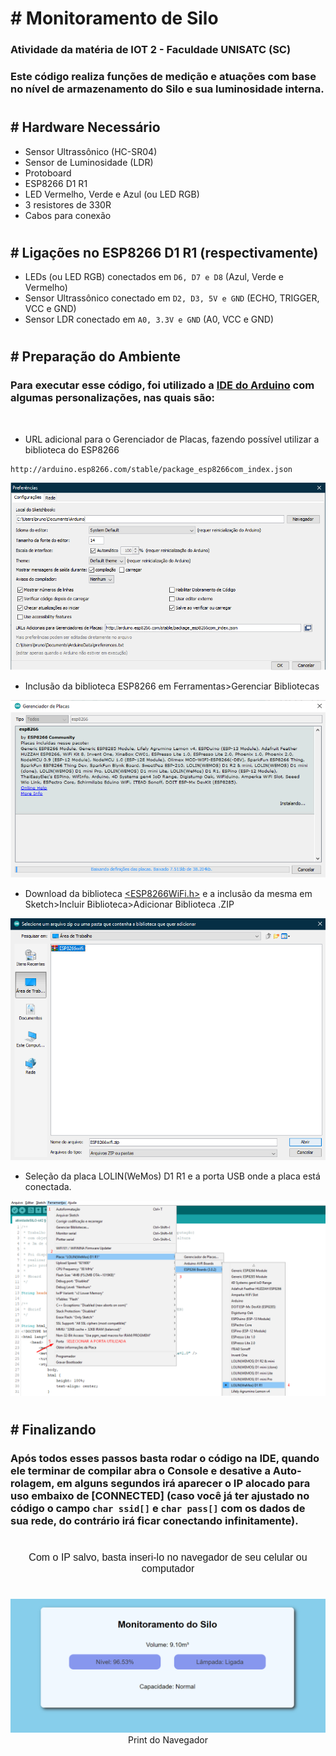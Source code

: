 # # Monitoramento de Silo

### Atividade da matéria de IOT 2 - Faculdade UNISATC (SC) <p>

### Este código realiza funções de medição e atuações com base no nível de armazenamento do Silo e sua luminosidade interna.

#

## # Hardware Necessário

* Sensor Ultrassônico (HC-SR04)
* Sensor de Luminosidade (LDR)
* Protoboard
* ESP8266 D1 R1
* LED Vermelho, Verde e Azul (ou LED RGB)
* 3 resistores de 330R
* Cabos para conexão

#

## # Ligações no ESP8266 D1 R1 (respectivamente)

* LEDs (ou LED RGB) conectados em `D6, D7 e D8` (Azul, Verde e Vermelho)
* Sensor Ultrassônico conectado em `D2, D3, 5V e GND` (ECHO, TRIGGER, VCC e GND)
* Sensor LDR conectado em `A0, 3.3V e GND` (A0, VCC e GND)

#

## # Preparação do Ambiente
<p>

### Para executar esse código, foi utilizado a [IDE do Arduino](https://www.arduino.cc/en/software) com algumas personalizações, nas quais são:

<br>

* URL adicional para o Gerenciador de Placas, fazendo possível utilizar a biblioteca do ESP8266
```
http://arduino.esp8266.com/stable/package_esp8266com_index.json
```

<p align="center">
  <img src="./images/preferencias.png" alt="preferencias"/><br>
</p>

* Inclusão da biblioteca ESP8266 em Ferramentas>Gerenciar Bibliotecas

<p align="center">
  <img src="./images/esp8266.png" alt="incluindo-esp8266"/><br>
</p>

* Download da biblioteca [<ESP8266WiFi.h>](http://www.martyncurrey.com/download/esp8266wifi-library/) e a inclusão da mesma em Sketch>Incluir Biblioteca>Adicionar Biblioteca .ZIP

<p align="center">
  <img src="./images/wifi.png" alt="selecionando-esp8266wifi"/><br>
</p>

* Seleção da placa LOLIN(WeMos) D1 R1 e a porta USB onde a placa está conectada.

<p align="center">
  <img src="./images/placa-porta.png" alt="placa-porta"/><br>
</p>

#

## # Finalizando
<p>

### Após todos esses passos basta rodar o código na IDE, quando ele terminar de compilar abra o Console e desative a Auto-rolagem, em alguns segundos irá aparecer o IP alocado para uso embaixo de [CONNECTED] (caso você já ter ajustado no código o campo `char ssid[]` e `char pass[]` com os dados de sua rede, do contrário irá ficar conectando infinitamente).

#

<p style="font: normal 12pt Arial" align="center">
Com o IP salvo, basta inseri-lo no navegador de seu celular ou computador
<p>

#

<p align="center">
  <img src="./images/monitoramentoWEB.png" alt="print do Navegador"/><br>
  Print do Navegador
</p>
